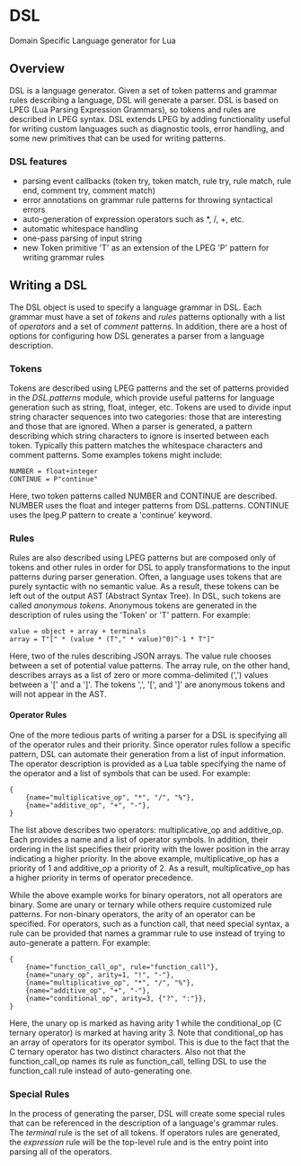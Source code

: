 DSL
===

Domain Specific Language generator for Lua

Overview
---
DSL is a language generator.  Given a set of token patterns and grammar rules describing a language, DSL will generate a parser.  DSL is based on LPEG (Lua Parsing Expression Grammars), so tokens and rules are described in LPEG syntax.  DSL extends LPEG by adding functionality useful for writing custom languages such as diagnostic tools, error handling, and some new primitives that can be used for writing patterns.

### DSL features
* parsing event callbacks (token try, token match, rule try, rule match, rule end, comment try, comment match) 
* error annotations on grammar rule patterns for throwing syntactical errors
* auto-generation of expression operators such as *, /, +, etc.
* automatic whitespace handling
* one-pass parsing of input string
* new Token primitive 'T' as an extension of the LPEG 'P' pattern for writing grammar rules


Writing a DSL
---
The DSL object is used to specify a language grammar in DSL.  Each grammar must have a set of *tokens* and *rules* patterns optionally with a list of *operators* and a set of *comment* patterns.  In addition, there are a host of options for configuring how DSL generates a parser from a language description.

### Tokens
Tokens are described using LPEG patterns and the set of patterns provided in the *DSL.patterns* module, which provide useful patterns for language generation such as string, float, integer, etc.  Tokens are used to divide input string character sequences into two categories: those that are interesting and those that are ignored.  When a parser is generated, a pattern describing which string characters to ignore is inserted between each token.  Typically this pattern matches the whitespace characters and comment patterns.  Some examples tokens might include:

	NUMBER = float+integer
	CONTINUE = P"continue"
	
Here, two token patterns called NUMBER and CONTINUE are described.  NUMBER uses the float and integer patterns from DSL.patterns.  CONTINUE uses the lpeg.P pattern to create a 'continue' keyword.

### Rules
Rules are also described using LPEG patterns but are composed only of tokens and other rules in order for DSL to apply transformations to the input patterns during parser generation.  Often, a language uses tokens that are purely syntactic with no semantic value.  As a result, these tokens can be left out of the output AST (Abstract Syntax Tree).  In DSL, such tokens are called *anonymous tokens*.  Anonymous tokens are generated in the description of rules using the 'Token' or 'T' pattern.  For example:

	value = object + array + terminals
	array = T"[" * (value * (T"," * value)^0)^-1 * T"]"
	
Here, two of the rules describing JSON arrays.  The value rule chooses between a set of potential value patterns.  The array rule, on the other hand, describes arrays as a list of zero or more comma-delimited (',') values between a '[' and a ']'.  The tokens ',', '[', and ']' are anonymous tokens and will not appear in the AST.

#### Operator Rules
One of the more tedious parts of writing a parser for a DSL is specifying all of the operator rules and their priority.  Since operator rules follow a specific pattern, DSL can automate their generation from a list of input information.  The operator description is provided as a Lua table specifying the name of the operator and a list of symbols that can be used.  For example:

	{
		{name="multiplicative_op", "*", "/", "%"},
		{name="additive_op", "+", "-"},
	}

The list above describes two operators: multiplicative\_op and additive\_op.  Each provides a name and a list of operator symbols.  In addition, their ordering in the list specifies their priority with the lower position in the array indicating a higher priority.  In the above example, multiplicative\_op has a priority of 1 and additive\_op a priority of 2.  As a result, multiplicative\_op has a higher priority in terms of operator precedence.

While the above example works for binary operators, not all operators are binary.  Some are unary or ternary while others require customized rule patterns.  For non-binary operators, the arity of an operator can be specified.  For operators, such as a function call, that need special syntax, a rule can be provided that names a grammar rule to use instead of trying to auto-generate a pattern.  For example:

	{
		{name="function_call_op", rule="function_call"},
		{name="unary_op", arity=1, "!", "-"},
		{name="multiplicative_op", "*", "/", "%"},
		{name="additive_op", "+", "-"},
		{name="conditional_op", arity=3, {"?", ":"}},
	}

Here, the unary op is marked as having arity 1 while the conditional\_op (C ternary operator) is marked at having arity 3.  Note that conditional\_op has an array of operators for its operator symbol.  This is due to the fact that the C ternary operator has two distinct characters.  Also not that the function\_call\_op names its rule as function\_call, telling DSL to use the function\_call rule instead of auto-generating one.

### Special Rules
In the process of generating the parser, DSL will create some special rules that can be referenced in the description of a language's grammar rules.  The *terminal* rule is the set of all tokens.  If operators rules are generated, the *expression* rule will be the top-level rule and is the entry point into parsing all of the operators. 